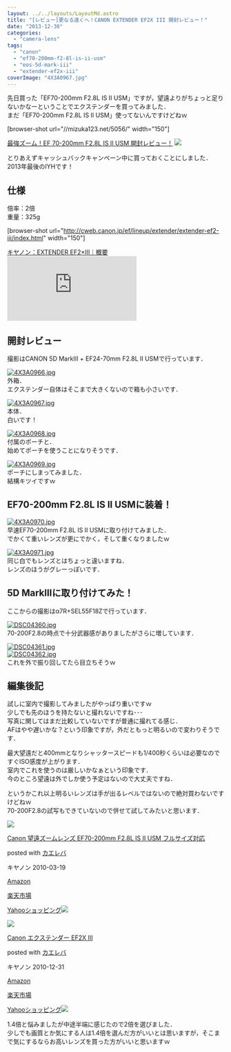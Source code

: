 ```yaml
---
layout: ../../layouts/LayoutMd.astro
title: "[レビュー]更なる遠くへ！CANON EXTENDER EF2X III 開封レビュー！"
date: "2013-12-30"
categories: 
  - "camera-lens"
tags: 
  - "canon"
  - "ef70-200mm-f2-8l-is-ii-usm"
  - "eos-5d-mark-iii"
  - "extender-ef2x-iii"
coverImage: "4X3A0967.jpg"
---
```


先日買った「EF70-200mm F2.8L IS II USM」ですが，望遠よりがちょっと足りないかなーということでエクステンダーを買ってみました．  
まだ「EF70-200mm F2.8L IS II USM」使ってないんですけどねｗ

\[browser-shot url="//mizuka123.net/5056/" width="150"\]

[最強ズーム！EF 70-200mm F2.8L IS II USM 開封レビュー！](//mizuka123.net/5056/) [![](http://b.hatena.ne.jp/entry/image///mizuka123.net/5056/)](http://b.hatena.ne.jp/entry///mizuka123.net/5056/)

とりあえずキャッシュバックキャンペーン中に買っておくことにしました．  
2013年最後のIYHです！

## 仕様

倍率：2倍  
重量：325g

\[browser-shot url="http://cweb.canon.jp/ef/lineup/extender/extender-ef2-iii/index.html" width="150"\]

[キヤノン：EXTENDER EF2×III｜概要](http://cweb.canon.jp/ef/lineup/extender/extender-ef2-iii/index.html) [![](http://b.hatena.ne.jp/entry/image/http://cweb.canon.jp/ef/lineup/extender/extender-ef2-iii/index.html)](http://b.hatena.ne.jp/entry/http://cweb.canon.jp/ef/lineup/extender/extender-ef2-iii/index.html)

## 開封レビュー

撮影はCANON 5D MarkⅢ + EF24-70mm F2.8L II USMで行っています．

[![4X3A0966.jpg](images/11648479514_97a9f05a73_b.jpg)](http://www.flickr.com/photos/67522130@N08/11648479514/ "4X3A0966.jpg")  
外箱．  
エクステンダー自体はそこまで大きくないので箱も小さいです．

[![4X3A0967.jpg](images/11648484184_0266f42d97_b.jpg)](http://www.flickr.com/photos/67522130@N08/11648484184/ "4X3A0967.jpg")  
本体．  
白いです！

[![4X3A0968.jpg](images/11648895016_6101f89521_b.jpg)](http://www.flickr.com/photos/67522130@N08/11648895016/ "4X3A0968.jpg")  
付属のポーチと．  
始めてポーチを使うことになりそうです．

[![4X3A0969.jpg](images/11648490234_1fd2ca64b2_b.jpg)](http://www.flickr.com/photos/67522130@N08/11648490234/ "4X3A0969.jpg")  
ポーチにしまってみました．  
結構キツイですｗ

## EF70-200mm F2.8L IS II USMに装着！

[![4X3A0970.jpg](images/11648128365_5bdb14bd53_b.jpg)](http://www.flickr.com/photos/67522130@N08/11648128365/ "4X3A0970.jpg")  
早速EF70-200mm F2.8L IS II USMに取り付けてみました．  
でかくて重いレンズが更にでかく，そして重くなりましたｗ

[![4X3A0971.jpg](images/11648133415_8cf7a66d3d_b.jpg)](http://www.flickr.com/photos/67522130@N08/11648133415/ "4X3A0971.jpg")  
同じ白でもレンズとはちょっと違いますね．  
レンズのほうがグレーっぽいです．

## 5D MarkⅢに取り付けてみた！

ここからの撮影はα7R+SEL55F18Zで行っています．

[![DSC04360.jpg](images/11648505174_97273f73a4_b.jpg)](http://www.flickr.com/photos/67522130@N08/11648505174/ "DSC04360.jpg")  
70-200F2.8の時点で十分武器感がありましたがさらに増しています．

[![DSC04361.jpg](images/11648397223_20fb4a6c68_b.jpg)](http://www.flickr.com/photos/67522130@N08/11648397223/ "DSC04361.jpg")  
[![DSC04362.jpg](images/11648146775_e665dd472a_b.jpg)](http://www.flickr.com/photos/67522130@N08/11648146775/ "DSC04362.jpg")  
これを外で振り回してたら目立ちそうｗ

## 編集後記

試しに室内で撮影してみましたがやっぱり重いですｗ  
少しでも先のほうを持たないと撮れないですね･･･  
写真に関してはまだ比較していないですが普通に撮れてる感じ．  
AFはやや遅いかな？という印象ですが，外だともっと明るいので変わりそうです．

最大望遠だと400mmとなりシャッタースピードも1/400秒くらいは必要なのですぐISO感度が上がります．  
室内でこれを使うのは厳しいかなぁという印象です．  
今のところ望遠は外でしか使う予定はないので大丈夫ですね．

というかこれ以上明るいレンズは手が出るレベルではないので絶対買わないですけどねｗ  
70-200F2.8の試写もできていないので併せて試してみたいと思います．

[![](images/41RXcCCQD6L._SL160_.jpg)](https://www.amazon.co.jp/exec/obidos/ASIN/B0033567D8/mizuka123-22/ref=nosim/)

[Canon 望遠ズームレンズ EF70-200mm F2.8L IS II USM フルサイズ対応](https://www.amazon.co.jp/exec/obidos/ASIN/B0033567D8/mizuka123-22/ref=nosim/)

posted with [カエレバ](http://kaereba.com)

キヤノン 2010-03-19

[Amazon](http://www.amazon.co.jp/gp/search?keywords=EF70-200mm%20F2.8L&__mk_ja_JP=%83J%83%5E%83J%83i&tag=mizuka123-22 "アマゾン")

[楽天市場](http://hb.afl.rakuten.co.jp/hgc/032b53ee.4b34c5ee.0f4a541e.f440145e/?pc=http%3A%2F%2Fsearch.rakuten.co.jp%2Fsearch%2Fmall%2FEF70-200mm%2520F2.8L%2F-%2Ff.1-p.1-s.1-sf.0-st.A-v.2%3Fx%3D0%26scid%3Daf_ich_link_urltxt%26m%3Dhttp%3A%2F%2Fm.rakuten.co.jp%2F "楽天市場")

[Yahooショッピング![](//ad.jp.ap.valuecommerce.com/servlet/gifbanner?sid=3066752&pid=881990642)](//ck.jp.ap.valuecommerce.com/servlet/referral?sid=3066752&pid=881990642&vc_url=http%3A%2F%2Fshopping.search.yahoo.co.jp%2Fsearch%3FuIv%3Don%26ei%3DUTF-8%26tab_ex%3Dcommerce%26slider%3D0%26va%3DEF70-200mm%2520F2.8L "Yahooショッピング")

[![](images/31Y%2BBMRAA%2BL._SL160_.jpg)](https://www.amazon.co.jp/exec/obidos/ASIN/B0040X454A/mizuka123-22/ref=nosim/)

[Canon エクステンダー EF2X III](https://www.amazon.co.jp/exec/obidos/ASIN/B0040X454A/mizuka123-22/ref=nosim/)

posted with [カエレバ](http://kaereba.com)

キヤノン 2010-12-31

[Amazon](http://www.amazon.co.jp/gp/search?keywords=EF2X&__mk_ja_JP=%83J%83%5E%83J%83i&tag=mizuka123-22 "アマゾン")

[楽天市場](http://hb.afl.rakuten.co.jp/hgc/032b53ee.4b34c5ee.0f4a541e.f440145e/?pc=http%3A%2F%2Fsearch.rakuten.co.jp%2Fsearch%2Fmall%2FEF2X%2F-%2Ff.1-p.1-s.1-sf.0-st.A-v.2%3Fx%3D0%26scid%3Daf_ich_link_urltxt%26m%3Dhttp%3A%2F%2Fm.rakuten.co.jp%2F "楽天市場")

[Yahooショッピング![](//ad.jp.ap.valuecommerce.com/servlet/gifbanner?sid=3066752&pid=881990642)](//ck.jp.ap.valuecommerce.com/servlet/referral?sid=3066752&pid=881990642&vc_url=http%3A%2F%2Fshopping.search.yahoo.co.jp%2Fsearch%3FuIv%3Don%26ei%3DUTF-8%26tab_ex%3Dcommerce%26slider%3D0%26va%3DEF2X "Yahooショッピング")

1.4倍と悩みましたが中途半端に感じたので2倍を選びました．  
少しでも画質とか気にする人は1.4倍を選んだ方がいいとは思いますが，そこまで気にするならお高いレンズを買った方がいいと思いますｗ
